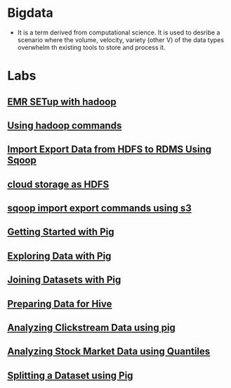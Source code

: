 # Bigdata 
* It is a term derived from computational science. It is used to desribe a scenario where the volume, velocity, variety (other V) of the data types overwhelm th existing tools to store and process it.

# Labs

## [EMR SETup with hadoop](https://github.com/dhagesharayu/Bigdatalab/blob/master/EMRSetup%20with%20Hadoop.md)

## [Using hadoop commands](https://github.com/dhagesharayu/Bigdatalab/blob/master/Day1.md)

## [Import Export Data from HDFS to RDMS Using Sqoop](https://github.com/dhagesharayu/Bigdatalab/blob/master/lab2.md)

## [cloud storage as HDFS](https://github.com/dhagesharayu/Bigdatalab/blob/master/s3hdfs.md)

## [sqoop import export commands using s3](https://github.com/dhagesharayu/Bigdatalab/blob/master/s3sqoop.md)

## [Getting Started with Pig](https://github.com/dhagesharayu/Bigdatalab/blob/master/pig1.md)

## [Exploring Data with Pig](https://github.com/dhagesharayu/Bigdatalab/blob/master/pig2.md)

## [Joining Datasets with Pig](https://github.com/dhagesharayu/Bigdatalab/blob/master/pig3.md)

## [Preparing Data for Hive](https://github.com/dhagesharayu/Bigdatalab/blob/master/pig4.md)

## [Analyzing Clickstream Data using pig](https://github.com/dhagesharayu/Bigdatalab/blob/master/pig5.md)

## [Analyzing Stock Market Data using Quantiles](https://github.com/dhagesharayu/Bigdatalab/blob/master/pig6.md)

## [Splitting a Dataset using Pig](https://github.com/dhagesharayu/Bigdatalab/blob/master/pig7.md)
